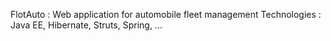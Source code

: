 FlotAuto : Web application for automobile fleet management
Technologies : Java EE, Hibernate, Struts, Spring, ...